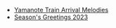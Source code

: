 * [Yamanote Train Arrival Melodies](https://haddy-life.github.io/yamanotes)
* [Season's Greetings 2023](https://haddy-life.github.io/seasons-greetings-2023)
